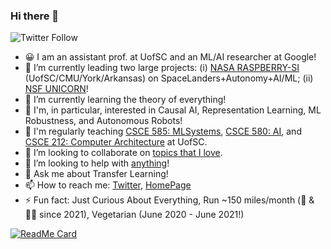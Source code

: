 ### Hi there 👋
![Twitter Follow](https://img.shields.io/twitter/follow/PooyanJamshidi?style=social)

- 😀 I am an assistant prof. at UofSC and an ML/AI researcher at Google! 
- 🔭 I’m currently leading two large projects: (i) [NASA RASPBERRY-SI](https://speakerdeck.com/pjamshidi/raspberry-si-resource-adaptive-software-purpose-built-for-extraordinary-robotic-research-yields-science-instruments) (UofSC/CMU/York/Arkansas) on SpaceLanders+Autonomy+AI/ML; (ii) [NSF UNICORN](https://www.nsf.gov/awardsearch/showAward?AWD_ID=2107463)!
- 🌱 I’m currently learning the theory of everything! 
- 🤖 I'm, in particular, interested in Causal AI, Representation Learning, ML Robustness, and Autonomous Robots!
- 🏫 I'm regularly teaching [CSCE 585: MLSystems](https://pooyanjamshidi.github.io/mls/), [CSCE 580: AI](https://pooyanjamshidi.github.io/csce580/), and [CSCE 212: Computer Architecture](https://pooyanjamshidi.github.io/csce212/) at UofSC.
- 👯 I’m looking to collaborate on [topics that I love](https://pooyanjamshidi.github.io/research/).
- 🤔 I’m looking to help with [anything](https://pooyanjamshidi.github.io/misc/)!
- 💬 Ask me about Transfer Learning!
- 📫 How to reach me: [Twitter](https://twitter.com/PooyanJamshidi), [HomePage](http://pooyanjamshidi.github.io/)
- ⚡ Fun fact: Just Curious About Everything, Run ~150 miles/month (🥊 & 🧘‍♂️ since 2021), Vegetarian (June 2020 - June 2021!)

[![ReadMe Card](https://github-readme-stats.vercel.app/api?username=pooyanjamshidi&theme=cobalt&show_icons=true)](https://github.com/pooyanjamshidi)
